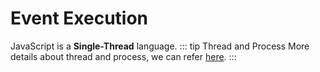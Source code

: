 # Event Execution
JavaScript is a **Single-Thread** language. 
::: tip Thread and Process
More details about thread and process, we can refer [here][1].
:::

[1]: ./processThread